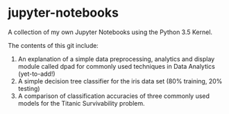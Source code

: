 # jupyter-notebooks
A collection of my own Jupyter Notebooks using the Python 3.5 Kernel.

The contents of this git include:

1. An explanation of a simple data preprocessing, analytics and display module called dpad for commonly used techniques in Data Analytics (yet-to-add!)
2. A simple decision tree classifier for the iris data set (80% training, 20% testing)
3. A comparison of classification accuracies of three commonly used models for the Titanic Survivability problem.
